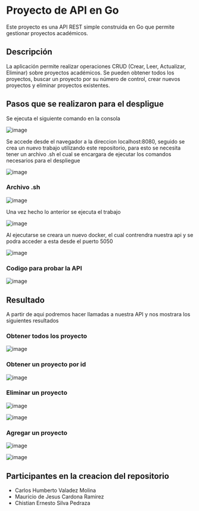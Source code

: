 # Proyecto de API en Go
Este proyecto es una API REST simple construida en Go que permite gestionar proyectos académicos.

## Descripción
La aplicación permite realizar operaciones CRUD (Crear, Leer, Actualizar, Eliminar) sobre proyectos académicos. Se pueden obtener todos los proyectos, buscar un proyecto por su número de control, crear nuevos proyectos y eliminar proyectos existentes.

## Pasos que se realizaron para el despligue
Se ejecuta el siguiente comando en la consola

![image](https://github.com/user-attachments/assets/7c66eefb-67dd-46a1-87b3-7cea557e146e)

Se accede desde el navegador a la direccion localhost:8080, seguido se crea un nuevo trabajo utilizando este repositorio, para esto se necesita tener un archivo .sh el cual se encargara de ejecutar los comandos necesarios para el despliegue

![image](https://github.com/user-attachments/assets/0cbcb98d-192c-4977-aafe-0ad929f9fc14)

### Archivo .sh

![image](https://github.com/user-attachments/assets/f9ac8a98-caa5-4523-bebc-6c48ffaebe89)

Una vez hecho lo anterior se ejecuta el trabajo

![image](https://github.com/user-attachments/assets/f8e4d841-d972-4c50-9735-50425dab6601)

Al ejecutarse se creara un nuevo docker, el cual contrendra nuestra api y se podra acceder a esta desde el puerto 5050

![image](https://github.com/user-attachments/assets/5f9a3fe1-5b0e-4e71-aa20-c93e1e272637)

### Codigo para probar la API

![image](https://github.com/user-attachments/assets/5f6da1a7-90bf-4000-95de-5a2e394a5880)

## Resultado
A partir de aqui podremos hacer llamadas a nuestra API y nos mostrara los siguientes resultados

### Obtener todos los proyecto

![image](https://github.com/user-attachments/assets/f4f154c8-c5a3-473b-b4b3-f80ddb1c5fd4)

### Obtener un proyecto por id

![image](https://github.com/user-attachments/assets/948a175e-41ab-4b91-b97d-dbc5b686d74b)

### Eliminar un proyecto

![image](https://github.com/user-attachments/assets/7ed601dd-6360-4935-8859-03f6e25403bd)

![image](https://github.com/user-attachments/assets/87e83f94-b36d-4b76-8c4c-71652f0cf4d1)

### Agregar un proyecto

![image](https://github.com/user-attachments/assets/884bf94f-5a88-4065-b1d7-351b65a07675)

![image](https://github.com/user-attachments/assets/cef2a47e-2dfd-44e2-925d-76f481266ce0)

## Participantes en la creacion del repositorio

- Carlos Humberto Valadez Molina
- Mauricio de Jesus Cardona Ramirez
- Chistian Ernesto Silva Pedraza







